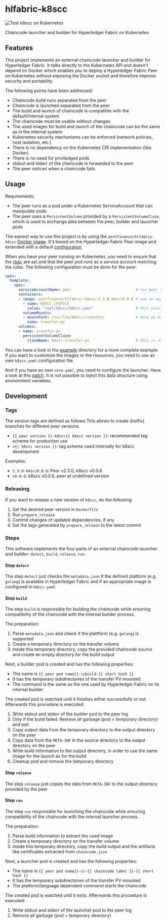 # hlfabric-k8scc
![Test k8scc on Kubernetes](https://github.com/postfinance/hlfabric-k8scc/workflows/Test%20k8scc%20on%20Kubernetes/badge.svg)

Chaincode launcher and builder for Hyperledger Fabric on Kubernetes

## Features
This project implements an external chaincode launcher and builder for Hyperledger Fabric.
It talks directly to the Kubernetes API and doesn't depend on Docker which enables you to deploy
a Hyperledger Fabric Peer on Kubernetes without exposing the Docker socket and therefore improve security and portability.

The following points have been addressed:
- Chaincode build runs separated from the peer
- Chaincode is launched separated from the peer
- The build and launch of chaincode is compatible with the default/internal system
- The chaincode must be usable without changes
- The used images for build and launch of the chaincode can be the same as in the internal system
- Kubernetes security mechanisms can be enforced (network policies, host isolation, etc.)
- There is no dependency on the Kubernetes CRI implementation (like Docker)
- There is no need for priviledged pods
- stdout and stderr of the chaincode is forwarded to the peer
- The peer notices when a chaincode fails

## Usage
Requirements:
- The peer runs as a pod under a Kubernetes ServiceAccount that can manipulate pods
- The peer uses a `PersistentVolume` provided by a `PersistentVolumeClaim`, which is used to exchange data between the peer, builder and launcher pods

The easiest way to use this project is by using the `postfinance/hlfabric-k8scc` [Docker image](https://hub.docker.com/r/postfinance/hlfabric-k8scc). It's based on the Hyperledger Fabric Peer image and extended with a default [configuration](./k8scc.yaml).

When you have your peer running on Kubernetes, you need to ensure that the [rbac](./examples/rbac.yaml) are set and that the peer pod runs as a service account matching the rules. The following configuration must be done for the peer:
```yaml
spec:
  template:
    spec:
      serviceAccountName: peer                             # run peer as service account
      containers:
      - image: postfinance/hlfabric-k8scc:2.3.0-k8scc0.0.6 # use an appropriate image and tag
        - name: K8SCC_CFGFILE
          value: "/opt/k8scc/k8scc.yaml"                   # this points to the default configuration file
        volumeMounts:
        - mountPath: /var/lib/k8scc/transfer/              # here we mount our transfer PV
          name: transfer-pv
      volumes:
      - name: transfer-pv
        persistentVolumeClaim:
          claimName: k8scc-transfer-pv                     # this is our default claim name for transfer PVs
```

You can have a look in the [example](./example/) directory for a more complete example.
If you want to customize the images or the resources, you need to use an own `k8scc.yaml` configuration file.

And if you have an own `core.yaml`, you need to configure the launcher. Have a look at this [patch](core.yaml.patch).
It is not possible to inject this data structure using environment variables.

## Development
### Tags
The version tags are defined as follows This allows to create (hotfix) branches for different peer versions.
- `{{ peer version }}-k8scc{{ k8scc version }}`: recommended tag scheme for production use
- `v{{ k8scc version }}`: tag scheme used internally for k8scc development

Examples:
- `2.3.0-k8scc0.0.6`: Peer v2.3.0, k8scc v0.0.6
- `v0.0.6`: k8scc v0.0.6, peer at undefined version

### Releasing
If you want to release a new version of `k8scc`, do the following:
1. Set the desired peer version in `Dockerfile`
2. Run `prepare_release`
3. Commit changes of updated dependencies, if any
4. Set the tags generated by `prepare_release` to the latest commit

### Steps
This software implements the four parts of an external chaincode launcher and builder: `detect`, `build`, `release`, `run`.

#### Step `detect`
The step `detect` just checks the `metadata.json` if the defined platform (e.g. `golang`) is available in Hyperledger Fabric and if an appropriate image is configured in `k8scc.yaml`

#### Step `build`
The step `build` is responsible for building the chaincode while ensuring compatibility of the chaincode with the internal builder process.

The preparation:
1. Parse `metadata.json` and check if the plattform (e.g. `golang`) is supported
2. Create a temporary directory on the transfer volume 
3. Inside this temporary directory, copy the provided chaincode source and create an empty directory for the build output

Next, a builder pod is created and has the following properties:
- The name is `{{ peer pod name}}-ccbuild-{{ short hash }}`
- It has the temporary subdirectories of the transfer PV mounted
- The command is the same as the one used by Hyperledger Fabric on its internal builder

The created pod is watched until it finishes either successfully or not.
Afterwards this procedure is executed:
1. Write stdout and stderr of the builder pod to the peer log
2. Only if the build failed: Remove all garbage (pod + temporary directory) and exit
3. Copy output data from the temporary directory to the output directory on the peer
4. Copy data from the `META-INF` in the source directory to the output directory on the peer
5. Write build information to the output directory, in order to use the same image for the launch as for the build
6. Cleanup pod and remove the temporary directory

#### Step `release`
The step `release` just copies the data from `META-INF` to the output directory provided by the peer

#### Step `run`
The step `run` responsible for launching the chaincode while ensuring compatibility of the chaincode with the internal launcher process.

The preparation:
1. Parse build information to extract the used image
2. Create a temporary directory on the transfer volume 
3. Inside this temporary directory, copy the build output and the artifacts like certificates extracted from `chaincode.json`

Next, a launcher pod is created and has the following properties:
- The name is `{{ peer pod name}}-cc-{{ chaincode label }}-{{ short hash }}`
- It has the temporary subdirectories of the transfer PV mounted
- The platform/language dependant command starts the chaincode

The created pod is watched until it exits.
Afterwards this procedure is executed:
1. Write stdout and stderr of the launcher pod to the peer log
2. Remove all garbage (pod + temporary directory)
